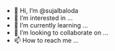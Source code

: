 - 👋 Hi, I’m @sujalbaloda
- 👀 I’m interested in ...
- 🌱 I’m currently learning ...
- 💞️ I’m looking to collaborate on ...
- 📫 How to reach me ...

<!---
sujalbaloda/sujalbaloda is a ✨ special ✨ repository because its `README.md` (this file) appears on your GitHub profile.
You can click the Preview link to take a look at your changes.
--->
